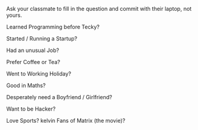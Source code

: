 Ask your classmate to fill in the question and commit with their laptop, not yours.


Learned Programming before Tecky?

Started / Running a Startup?

Had an unusual Job?

Prefer Coffee or Tea?

Went to Working Holiday?

Good in Maths?

Desperately need a Boyfriend / Girlfriend?

Want to be Hacker?

Love Sports?
kelvin
Fans of Matrix (the movie)?